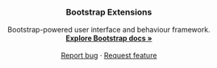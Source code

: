 <h3 align="center">Bootstrap Extensions</h3>

<p align="center">
  Bootstrap-powered user interface and behaviour framework.
  <br>
  <a href="https://getbootstrap.com/docs/5.2/"><strong>Explore Bootstrap docs »</strong></a>
  <br>
  <br>
  <a href="https://github.com/smolsoftboi/bootstrap-extensions/issues/new?assignees=-&labels=bug&template=bug_report.yml">Report bug</a>
  ·
  <a href="https://github.com/smolsoftboi/bootstrap-extensions/issues/new?assignees=&labels=feature&template=feature_request.yml">Request feature</a>
</p>
